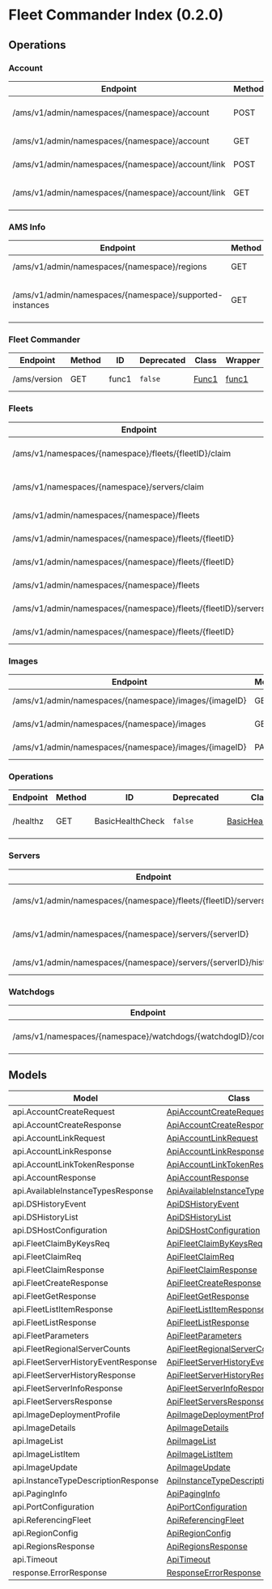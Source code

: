 [//]: # (<< Code generated. DO NOT EDIT!)

[//]: # (<< template file: ags_py_codegen)

# Fleet Commander Index (0.2.0)


## Operations

### Account
| Endpoint | Method | ID | Deprecated | Class | Wrapper | Example |
|---|---|---|---|---|---|---|
| /ams/v1/admin/namespaces/{namespace}/account | POST | AccountCreate | `false` | [AccountCreate](../../accelbyte_py_sdk/api/ams/operations/account/account_create.py) | [account_create](../../accelbyte_py_sdk/api/ams/wrappers/_account.py) | [accelbyte_py_sdk_cli ams-account-create](../../samples/cli/accelbyte_py_sdk_cli/ams/_account_create.py) |
| /ams/v1/admin/namespaces/{namespace}/account | GET | AccountGet | `false` | [AccountGet](../../accelbyte_py_sdk/api/ams/operations/account/account_get.py) | [account_get](../../accelbyte_py_sdk/api/ams/wrappers/_account.py) | [accelbyte_py_sdk_cli ams-account-get](../../samples/cli/accelbyte_py_sdk_cli/ams/_account_get.py) |
| /ams/v1/admin/namespaces/{namespace}/account/link | POST | AccountLink | `false` | [AccountLink](../../accelbyte_py_sdk/api/ams/operations/account/account_link.py) | [account_link](../../accelbyte_py_sdk/api/ams/wrappers/_account.py) | [accelbyte_py_sdk_cli ams-account-link](../../samples/cli/accelbyte_py_sdk_cli/ams/_account_link.py) |
| /ams/v1/admin/namespaces/{namespace}/account/link | GET | AccountLinkTokenGet | `false` | [AccountLinkTokenGet](../../accelbyte_py_sdk/api/ams/operations/account/account_link_token_get.py) | [account_link_token_get](../../accelbyte_py_sdk/api/ams/wrappers/_account.py) | [accelbyte_py_sdk_cli ams-account-link-token-get](../../samples/cli/accelbyte_py_sdk_cli/ams/_account_link_token_get.py) |

### AMS Info
| Endpoint | Method | ID | Deprecated | Class | Wrapper | Example |
|---|---|---|---|---|---|---|
| /ams/v1/admin/namespaces/{namespace}/regions | GET | InfoRegions | `false` | [InfoRegions](../../accelbyte_py_sdk/api/ams/operations/ams_info/info_regions.py) | [info_regions](../../accelbyte_py_sdk/api/ams/wrappers/_ams_info.py) | [accelbyte_py_sdk_cli ams-info-regions](../../samples/cli/accelbyte_py_sdk_cli/ams/_info_regions.py) |
| /ams/v1/admin/namespaces/{namespace}/supported-instances | GET | InfoSupportedInstances | `false` | [InfoSupportedInstances](../../accelbyte_py_sdk/api/ams/operations/ams_info/info_supported_instances.py) | [info_supported_instances](../../accelbyte_py_sdk/api/ams/wrappers/_ams_info.py) | [accelbyte_py_sdk_cli ams-info-supported-instances](../../samples/cli/accelbyte_py_sdk_cli/ams/_info_supported_instances.py) |

### Fleet Commander
| Endpoint | Method | ID | Deprecated | Class | Wrapper | Example |
|---|---|---|---|---|---|---|
| /ams/version | GET | func1 | `false` | [Func1](../../accelbyte_py_sdk/api/ams/operations/fleet_commander/func1.py) | [func1](../../accelbyte_py_sdk/api/ams/wrappers/_fleet_commander.py) | [accelbyte_py_sdk_cli ams-func1](../../samples/cli/accelbyte_py_sdk_cli/ams/_func1.py) |

### Fleets
| Endpoint | Method | ID | Deprecated | Class | Wrapper | Example |
|---|---|---|---|---|---|---|
| /ams/v1/namespaces/{namespace}/fleets/{fleetID}/claim | PUT | FleetClaimByID | `false` | [FleetClaimByID](../../accelbyte_py_sdk/api/ams/operations/fleets/fleet_claim_by_id.py) | [fleet_claim_by_id](../../accelbyte_py_sdk/api/ams/wrappers/_fleets.py) | [accelbyte_py_sdk_cli ams-fleet-claim-by-id](../../samples/cli/accelbyte_py_sdk_cli/ams/_fleet_claim_by_id.py) |
| /ams/v1/namespaces/{namespace}/servers/claim | PUT | FleetClaimByKeys | `false` | [FleetClaimByKeys](../../accelbyte_py_sdk/api/ams/operations/fleets/fleet_claim_by_keys.py) | [fleet_claim_by_keys](../../accelbyte_py_sdk/api/ams/wrappers/_fleets.py) | [accelbyte_py_sdk_cli ams-fleet-claim-by-keys](../../samples/cli/accelbyte_py_sdk_cli/ams/_fleet_claim_by_keys.py) |
| /ams/v1/admin/namespaces/{namespace}/fleets | POST | FleetCreate | `false` | [FleetCreate](../../accelbyte_py_sdk/api/ams/operations/fleets/fleet_create.py) | [fleet_create](../../accelbyte_py_sdk/api/ams/wrappers/_fleets.py) | [accelbyte_py_sdk_cli ams-fleet-create](../../samples/cli/accelbyte_py_sdk_cli/ams/_fleet_create.py) |
| /ams/v1/admin/namespaces/{namespace}/fleets/{fleetID} | DELETE | FleetDelete | `false` | [FleetDelete](../../accelbyte_py_sdk/api/ams/operations/fleets/fleet_delete.py) | [fleet_delete](../../accelbyte_py_sdk/api/ams/wrappers/_fleets.py) | [accelbyte_py_sdk_cli ams-fleet-delete](../../samples/cli/accelbyte_py_sdk_cli/ams/_fleet_delete.py) |
| /ams/v1/admin/namespaces/{namespace}/fleets/{fleetID} | GET | FleetGet | `false` | [FleetGet](../../accelbyte_py_sdk/api/ams/operations/fleets/fleet_get.py) | [fleet_get](../../accelbyte_py_sdk/api/ams/wrappers/_fleets.py) | [accelbyte_py_sdk_cli ams-fleet-get](../../samples/cli/accelbyte_py_sdk_cli/ams/_fleet_get.py) |
| /ams/v1/admin/namespaces/{namespace}/fleets | GET | FleetList | `false` | [FleetList](../../accelbyte_py_sdk/api/ams/operations/fleets/fleet_list.py) | [fleet_list](../../accelbyte_py_sdk/api/ams/wrappers/_fleets.py) | [accelbyte_py_sdk_cli ams-fleet-list](../../samples/cli/accelbyte_py_sdk_cli/ams/_fleet_list.py) |
| /ams/v1/admin/namespaces/{namespace}/fleets/{fleetID}/servers | GET | FleetServers | `false` | [FleetServers](../../accelbyte_py_sdk/api/ams/operations/fleets/fleet_servers.py) | [fleet_servers](../../accelbyte_py_sdk/api/ams/wrappers/_fleets.py) | [accelbyte_py_sdk_cli ams-fleet-servers](../../samples/cli/accelbyte_py_sdk_cli/ams/_fleet_servers.py) |
| /ams/v1/admin/namespaces/{namespace}/fleets/{fleetID} | PUT | FleetUpdate | `false` | [FleetUpdate](../../accelbyte_py_sdk/api/ams/operations/fleets/fleet_update.py) | [fleet_update](../../accelbyte_py_sdk/api/ams/wrappers/_fleets.py) | [accelbyte_py_sdk_cli ams-fleet-update](../../samples/cli/accelbyte_py_sdk_cli/ams/_fleet_update.py) |

### Images
| Endpoint | Method | ID | Deprecated | Class | Wrapper | Example |
|---|---|---|---|---|---|---|
| /ams/v1/admin/namespaces/{namespace}/images/{imageID} | GET | ImageGet | `false` | [ImageGet](../../accelbyte_py_sdk/api/ams/operations/images/image_get.py) | [image_get](../../accelbyte_py_sdk/api/ams/wrappers/_images.py) | [accelbyte_py_sdk_cli ams-image-get](../../samples/cli/accelbyte_py_sdk_cli/ams/_image_get.py) |
| /ams/v1/admin/namespaces/{namespace}/images | GET | ImageList | `false` | [ImageList](../../accelbyte_py_sdk/api/ams/operations/images/image_list.py) | [image_list](../../accelbyte_py_sdk/api/ams/wrappers/_images.py) | [accelbyte_py_sdk_cli ams-image-list](../../samples/cli/accelbyte_py_sdk_cli/ams/_image_list.py) |
| /ams/v1/admin/namespaces/{namespace}/images/{imageID} | PATCH | ImagePatch | `false` | [ImagePatch](../../accelbyte_py_sdk/api/ams/operations/images/image_patch.py) | [image_patch](../../accelbyte_py_sdk/api/ams/wrappers/_images.py) | [accelbyte_py_sdk_cli ams-image-patch](../../samples/cli/accelbyte_py_sdk_cli/ams/_image_patch.py) |

### Operations
| Endpoint | Method | ID | Deprecated | Class | Wrapper | Example |
|---|---|---|---|---|---|---|
| /healthz | GET | BasicHealthCheck | `false` | [BasicHealthCheck](../../accelbyte_py_sdk/api/ams/operations/operations/basic_health_check.py) | [basic_health_check](../../accelbyte_py_sdk/api/ams/wrappers/_operations.py) | [accelbyte_py_sdk_cli ams-basic-health-check](../../samples/cli/accelbyte_py_sdk_cli/ams/_basic_health_check.py) |

### Servers
| Endpoint | Method | ID | Deprecated | Class | Wrapper | Example |
|---|---|---|---|---|---|---|
| /ams/v1/admin/namespaces/{namespace}/fleets/{fleetID}/servers/history | GET | FleetServerHistory | `false` | [FleetServerHistory](../../accelbyte_py_sdk/api/ams/operations/servers/fleet_server_history.py) | [fleet_server_history](../../accelbyte_py_sdk/api/ams/wrappers/_servers.py) | [accelbyte_py_sdk_cli ams-fleet-server-history](../../samples/cli/accelbyte_py_sdk_cli/ams/_fleet_server_history.py) |
| /ams/v1/admin/namespaces/{namespace}/servers/{serverID} | GET | FleetServerInfo | `false` | [FleetServerInfo](../../accelbyte_py_sdk/api/ams/operations/servers/fleet_server_info.py) | [fleet_server_info](../../accelbyte_py_sdk/api/ams/wrappers/_servers.py) | [accelbyte_py_sdk_cli ams-fleet-server-info](../../samples/cli/accelbyte_py_sdk_cli/ams/_fleet_server_info.py) |
| /ams/v1/admin/namespaces/{namespace}/servers/{serverID}/history | GET | ServerHistory | `false` | [ServerHistory](../../accelbyte_py_sdk/api/ams/operations/servers/server_history.py) | [server_history](../../accelbyte_py_sdk/api/ams/wrappers/_servers.py) | [accelbyte_py_sdk_cli ams-server-history](../../samples/cli/accelbyte_py_sdk_cli/ams/_server_history.py) |

### Watchdogs
| Endpoint | Method | ID | Deprecated | Class | Wrapper | Example |
|---|---|---|---|---|---|---|
| /ams/v1/namespaces/{namespace}/watchdogs/{watchdogID}/connect | GET | WatchdogConnect | `false` | [WatchdogConnect](../../accelbyte_py_sdk/api/ams/operations/watchdogs/watchdog_connect.py) | [watchdog_connect](../../accelbyte_py_sdk/api/ams/wrappers/_watchdogs.py) | [accelbyte_py_sdk_cli ams-watchdog-connect](../../samples/cli/accelbyte_py_sdk_cli/ams/_watchdog_connect.py) |


## Models
| Model | Class |
|---|---|
| api.AccountCreateRequest | [ApiAccountCreateRequest](../../accelbyte_py_sdk/api/ams/models/api_account_create_request.py) |
| api.AccountCreateResponse | [ApiAccountCreateResponse](../../accelbyte_py_sdk/api/ams/models/api_account_create_response.py) |
| api.AccountLinkRequest | [ApiAccountLinkRequest](../../accelbyte_py_sdk/api/ams/models/api_account_link_request.py) |
| api.AccountLinkResponse | [ApiAccountLinkResponse](../../accelbyte_py_sdk/api/ams/models/api_account_link_response.py) |
| api.AccountLinkTokenResponse | [ApiAccountLinkTokenResponse](../../accelbyte_py_sdk/api/ams/models/api_account_link_token_response.py) |
| api.AccountResponse | [ApiAccountResponse](../../accelbyte_py_sdk/api/ams/models/api_account_response.py) |
| api.AvailableInstanceTypesResponse | [ApiAvailableInstanceTypesResponse](../../accelbyte_py_sdk/api/ams/models/api_available_instance_types_response.py) |
| api.DSHistoryEvent | [ApiDSHistoryEvent](../../accelbyte_py_sdk/api/ams/models/api_ds_history_event.py) |
| api.DSHistoryList | [ApiDSHistoryList](../../accelbyte_py_sdk/api/ams/models/api_ds_history_list.py) |
| api.DSHostConfiguration | [ApiDSHostConfiguration](../../accelbyte_py_sdk/api/ams/models/api_ds_host_configuration.py) |
| api.FleetClaimByKeysReq | [ApiFleetClaimByKeysReq](../../accelbyte_py_sdk/api/ams/models/api_fleet_claim_by_keys_req.py) |
| api.FleetClaimReq | [ApiFleetClaimReq](../../accelbyte_py_sdk/api/ams/models/api_fleet_claim_req.py) |
| api.FleetClaimResponse | [ApiFleetClaimResponse](../../accelbyte_py_sdk/api/ams/models/api_fleet_claim_response.py) |
| api.FleetCreateResponse | [ApiFleetCreateResponse](../../accelbyte_py_sdk/api/ams/models/api_fleet_create_response.py) |
| api.FleetGetResponse | [ApiFleetGetResponse](../../accelbyte_py_sdk/api/ams/models/api_fleet_get_response.py) |
| api.FleetListItemResponse | [ApiFleetListItemResponse](../../accelbyte_py_sdk/api/ams/models/api_fleet_list_item_response.py) |
| api.FleetListResponse | [ApiFleetListResponse](../../accelbyte_py_sdk/api/ams/models/api_fleet_list_response.py) |
| api.FleetParameters | [ApiFleetParameters](../../accelbyte_py_sdk/api/ams/models/api_fleet_parameters.py) |
| api.FleetRegionalServerCounts | [ApiFleetRegionalServerCounts](../../accelbyte_py_sdk/api/ams/models/api_fleet_regional_server_counts.py) |
| api.FleetServerHistoryEventResponse | [ApiFleetServerHistoryEventResponse](../../accelbyte_py_sdk/api/ams/models/api_fleet_server_history_event_response.py) |
| api.FleetServerHistoryResponse | [ApiFleetServerHistoryResponse](../../accelbyte_py_sdk/api/ams/models/api_fleet_server_history_response.py) |
| api.FleetServerInfoResponse | [ApiFleetServerInfoResponse](../../accelbyte_py_sdk/api/ams/models/api_fleet_server_info_response.py) |
| api.FleetServersResponse | [ApiFleetServersResponse](../../accelbyte_py_sdk/api/ams/models/api_fleet_servers_response.py) |
| api.ImageDeploymentProfile | [ApiImageDeploymentProfile](../../accelbyte_py_sdk/api/ams/models/api_image_deployment_profile.py) |
| api.ImageDetails | [ApiImageDetails](../../accelbyte_py_sdk/api/ams/models/api_image_details.py) |
| api.ImageList | [ApiImageList](../../accelbyte_py_sdk/api/ams/models/api_image_list.py) |
| api.ImageListItem | [ApiImageListItem](../../accelbyte_py_sdk/api/ams/models/api_image_list_item.py) |
| api.ImageUpdate | [ApiImageUpdate](../../accelbyte_py_sdk/api/ams/models/api_image_update.py) |
| api.InstanceTypeDescriptionResponse | [ApiInstanceTypeDescriptionResponse](../../accelbyte_py_sdk/api/ams/models/api_instance_type_description_response.py) |
| api.PagingInfo | [ApiPagingInfo](../../accelbyte_py_sdk/api/ams/models/api_paging_info.py) |
| api.PortConfiguration | [ApiPortConfiguration](../../accelbyte_py_sdk/api/ams/models/api_port_configuration.py) |
| api.ReferencingFleet | [ApiReferencingFleet](../../accelbyte_py_sdk/api/ams/models/api_referencing_fleet.py) |
| api.RegionConfig | [ApiRegionConfig](../../accelbyte_py_sdk/api/ams/models/api_region_config.py) |
| api.RegionsResponse | [ApiRegionsResponse](../../accelbyte_py_sdk/api/ams/models/api_regions_response.py) |
| api.Timeout | [ApiTimeout](../../accelbyte_py_sdk/api/ams/models/api_timeout.py) |
| response.ErrorResponse | [ResponseErrorResponse](../../accelbyte_py_sdk/api/ams/models/response_error_response.py) |
